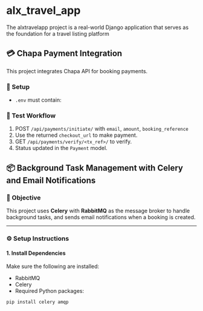 # alx_travel_app
The alxtravelapp project is a real-world Django application that serves as the foundation for a travel listing platform
## 💳 Chapa Payment Integration

This project integrates Chapa API for booking payments.

### 🔧 Setup

- `.env` must contain:


### 🧪 Test Workflow

1. POST `/api/payments/initiate/` with `email`, `amount`, `booking_reference`
2. Use the returned `checkout_url` to make payment.
3. GET `/api/payments/verify/<tx_ref>/` to verify.
4. Status updated in the `Payment` model.
## 📦 Background Task Management with Celery and Email Notifications

### 🎯 Objective
This project uses **Celery** with **RabbitMQ** as the message broker to handle background tasks, and sends email notifications when a booking is created.

---

### ⚙️ Setup Instructions

#### 1. Install Dependencies
Make sure the following are installed:
- RabbitMQ
- Celery
- Required Python packages:

```bash
pip install celery amqp

